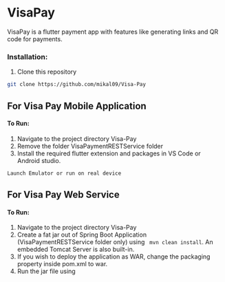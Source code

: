 # VisaPay

VisaPay is a flutter payment app with features like generating links and QR code for payments.


### Installation:

1)  Clone this repository

```bash
git clone https://github.com/mikal09/Visa-Pay
```


## For Visa Pay Mobile Application

#### To Run:
1) Navigate to the project directory Visa-Pay
2) Remove the folder VisaPaymentRESTService folder
3) Install the required flutter extension and packages in VS Code or Android studio.
```bash
Launch Emulator or run on real device
```

## For Visa Pay Web Service

#### To Run:
1) Navigate to the project directory Visa-Pay
1) Create a fat jar out of Spring Boot Application (VisaPaymentRESTService folder only) using ``` mvn clean install```. An embedded Tomcat Server is also built-in.
2) If you wish to deploy the application as WAR, change the packaging property inside pom.xml to war.
3) Run the jar file using 
```bash java -jar <artifact-name>
```
